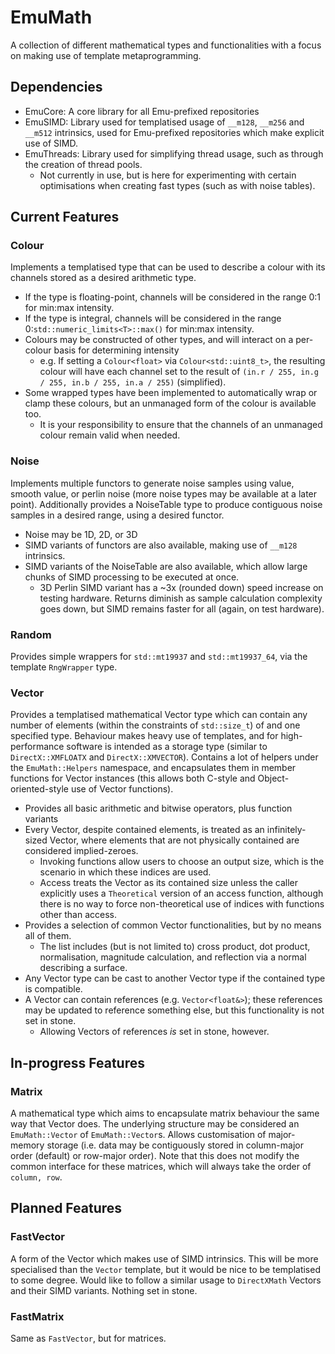 # EmuMath
A collection of different mathematical types and functionalities with a focus on making use of template metaprogramming.

## Dependencies
- EmuCore: A core library for all Emu-prefixed repositories
- EmuSIMD: Library used for templatised usage of `__m128`, `__m256` and `__m512` intrinsics, used for Emu-prefixed repositories which make explicit use of SIMD.
- EmuThreads: Library used for simplifying thread usage, such as through the creation of thread pools.
   - Not currently in use, but is here for experimenting with certain optimisations when creating fast types (such as with noise tables).

## Current Features
### Colour
Implements a templatised type that can be used to describe a colour with its channels stored as a desired arithmetic type.
   - If the type is floating-point, channels will be considered in the range 0:1 for min:max intensity.
   - If the type is integral, channels will be considered in the range 0:`std::numeric_limits<T>::max()` for min:max intensity.
   - Colours may be constructed of other types, and will interact on a per-colour basis for determining intensity
      - e.g. If setting a `Colour<float>` via `Colour<std::uint8_t>`, the resulting colour will have each channel set to the result of `(in.r / 255, in.g / 255, in.b / 255, in.a / 255)` (simplified).
   - Some wrapped types have been implemented to automatically wrap or clamp these colours, but an unmanaged form of the colour is available too.
      - It is your responsibility to ensure that the channels of an unmanaged colour remain valid when needed.

### Noise
Implements multiple functors to generate noise samples using value, smooth value, or perlin noise (more noise types may be available at a later point).
Additionally provides a NoiseTable type to produce contiguous noise samples in a desired range, using a desired functor.
   - Noise may be 1D, 2D, or 3D
   - SIMD variants of functors are also available, making use of `__m128` intrinsics.
   - SIMD variants of the NoiseTable are also available, which allow large chunks of SIMD processing to be executed at once.
      - 3D Perlin SIMD variant has a ~3x (rounded down) speed increase on testing hardware. Returns diminish as sample calculation complexity goes down, but SIMD remains faster for all (again, on test hardware).

### Random
Provides simple wrappers for `std::mt19937` and `std::mt19937_64`, via the template `RngWrapper` type.

### Vector
Provides a templatised mathematical Vector type which can contain any number of elements (within the constraints of `std::size_t`) of and one specified type.
Behaviour makes heavy use of templates, and for high-performance software is intended as a storage type (similar to `DirectX::XMFLOATX` and `DirectX::XMVECTOR`).
Contains a lot of helpers under the `EmuMath::Helpers` namespace, and encapsulates them in member functions for Vector instances (this allows both C-style and Object-oriented-style use of Vector functions).
   - Provides all basic arithmetic and bitwise operators, plus function variants
   - Every Vector, despite contained elements, is treated as an infinitely-sized Vector, where elements that are not physically contained are considered implied-zeroes.
      - Invoking functions allow users to choose an output size, which is the scenario in which these indices are used.
      - Access treats the Vector as its contained size unless the caller explicitly uses a `Theoretical` version of an access function, although there is no way to force non-theoretical use of indices with functions other than access.
   - Provides a selection of common Vector functionalities, but by no means all of them.
      - The list includes (but is not limited to) cross product, dot product, normalisation, magnitude calculation, and reflection via a normal describing a surface.
   - Any Vector type can be cast to another Vector type if the contained type is compatible.
   - A Vector can contain references (e.g. `Vector<float&>`); these references may be updated to reference something else, but this functionality is not set in stone.
      - Allowing Vectors of references *is* set in stone, however.

## In-progress Features
### Matrix
A mathematical type which aims to encapsulate matrix behaviour the same way that Vector does. The underlying structure may be considered an `EmuMath::Vector` of `EmuMath::Vector`s. Allows customisation of major-memory storage (i.e. data may be contiguously stored in column-major order (default) or row-major order). Note that this does not modify the common interface for these matrices, which will always take the order of `column, row`.

## Planned Features
### FastVector
A form of the Vector which makes use of SIMD intrinsics. This will be more specialised than the `Vector` template, but it would be nice to be templatised to some degree.
Would like to follow a similar usage to `DirectXMath` Vectors and their SIMD variants.
Nothing set in stone.

### FastMatrix
Same as `FastVector`, but for matrices.
